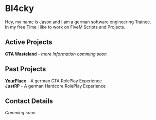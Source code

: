 # Bl4cky
Hey, my name is Jason and i am a german software engineering Trainee.   
In my free Time i like to work on FiveM Scripts and Projects.

## Active Projects
**GTA Wasteland** - *more Information comming soon*

## Past Projects
[**YourPlace**](https://yourplace.zone) - A german GTA RolePlay Experience   
**JustRP** - A german Hardcore RolePlay Experience

## Contact Details
*Comming soon*

